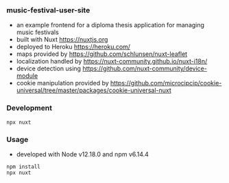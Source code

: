 ### music-festival-user-site
* an example frontend for a diploma thesis application for managing music festivals
* built with Nuxt https://nuxtjs.org
* deployed to Heroku https://heroku.com/
* maps provided by https://github.com/schlunsen/nuxt-leaflet
* localization handled by https://nuxt-community.github.io/nuxt-i18n/
* device detection using https://github.com/nuxt-community/device-module
* cookie manipulation provided by https://github.com/microcipcip/cookie-universal/tree/master/packages/cookie-universal-nuxt

### Development
`npx nuxt`

### Usage
* developed with Node v12.18.0 and npm v6.14.4
```
npm install
npx nuxt
```
